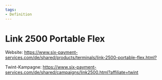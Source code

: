 ```yaml
---
tags:
- Definition
---
```

# Link 2500 Portable Flex

Website: <https://www.six-payment-services.com/de/shared/products/terminals/link-2500-portable-flex.html?>

Twint-Kampagne: <https://www.six-payment-services.com/de/shared/campaigns/link2500.html?affiliate=twint>